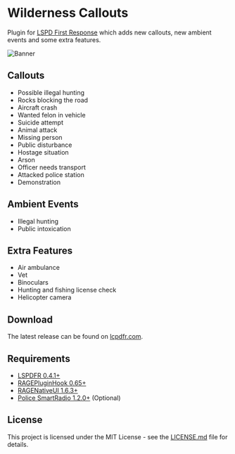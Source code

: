 # Wilderness Callouts

Plugin for [LSPD First Response](https://www.lcpdfr.com/lspdfr/) which adds new callouts, new ambient events and some extra features.

![Banner](https://i.imgur.com/Gx2GCQD.png)

## Callouts

* Possible illegal hunting
* Rocks blocking the road
* Aircraft crash
* Wanted felon in vehicle
* Suicide attempt
* Animal attack
* Missing person
* Public disturbance
* Hostage situation
* Arson
* Officer needs transport
* Attacked police station
* Demonstration

## Ambient Events

* Illegal hunting
* Public intoxication

## Extra Features

* Air ambulance
* Vet
* Binoculars
* Hunting and fishing license check
* Helicopter camera

## Download

The latest release can be found on [lcpdfr.com](https://www.lcpdfr.com/files/file/8108-wilderness-callouts).

## Requirements

* [LSPDFR 0.4.1+](https://www.lcpdfr.com/files/file/7792-lspd-first-response)
* [RAGEPluginHook 0.65+](http://ragepluginhook.net/Downloads.aspx)
* [RAGENativeUI 1.6.3+](https://github.com/alexguirre/RAGENativeUI/releases)
* [Police SmartRadio 1.2.0+](https://www.lcpdfr.com/files/file/15354-police-smartradio-the-successor-to-police-radio/) (Optional)

## License

This project is licensed under the MIT License - see the [LICENSE.md](LICENSE.md) file for details.
